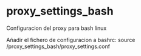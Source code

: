 # proxy_settings_bash
Configuracion del proxy para bash linux

Añadir el fichero de configuracion a bashrc:
 source /proxy_settings_bash/proxy_settings.conf
